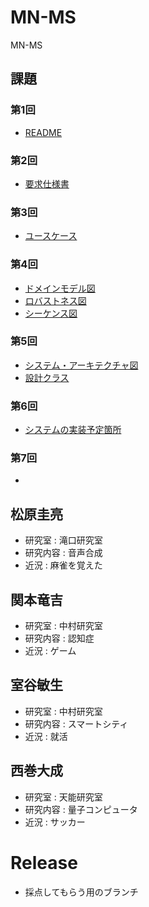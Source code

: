 # MN-MS
MN-MS

## 課題
### 第1回
- [README](./README.md)

### 第2回
- [要求仕様書](./GeMART/RS.md)

### 第3回
- [ユースケース](./GeMART/usecase)

### 第4回
- [ドメインモデル図](./GeMART/domain_model)
- [ロバストネス図](./GeMART/robustness)
- [シーケンス図](./GeMART/sequence)

### 第5回
- [システム・アーキテクチャ図](./GeMART/system_architecture)
- [設計クラス](./GeMART/design_class)

### 第6回
- [システムの実装予定箇所](./GeMART/app)

### 第7回
- 

## 松原圭亮
- 研究室 : 滝口研究室
- 研究内容 : 音声合成
- 近況 : 麻雀を覚えた
## 関本竜吉
- 研究室 : 中村研究室
- 研究内容 : 認知症
- 近況 : ゲーム
## 室谷敏生
- 研究室 : 中村研究室
- 研究内容 : スマートシティ
- 近況 : 就活
## 西巻大成
- 研究室 : 天能研究室
- 研究内容 : 量子コンピュータ
- 近況 : サッカー

# Release
- 採点してもらう用のブランチ